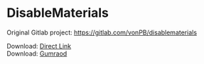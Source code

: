# DisableMaterials

Original Gitlab project: 
https://gitlab.com/vonPB/disablematerials

Download: [Direct Link](https://github.com/vonPB/DisableMaterials/releases/download/V1.3/DisableMaterialsV1.3.rar)  
Download: [Gumraod](https://gumroad.com/l/DisableMaterialsV1)
